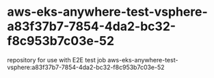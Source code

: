 # aws-eks-anywhere-test-vsphere-a83f37b7-7854-4da2-bc32-f8c953b7c03e-52
repository for use with E2E test job aws-eks-anywhere-test-vsphere:a83f37b7-7854-4da2-bc32-f8c953b7c03e-52
